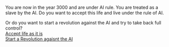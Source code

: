 You are now in the year 3000 and are under AI rule. You are treated as a slave by the AI. 
Do you want to accept this life and live under the rule of AI.

Or do you want to start a revolution against the AI and try to take back full control?  
[Accept life as it is](accept-life.md)  
[Start a Revolution agaisnt the AI](revolution.md)

